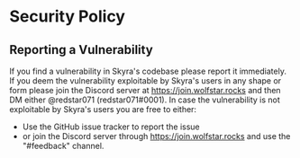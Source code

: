 # Security Policy

## Reporting a Vulnerability

If you find a vulnerability in Skyra's codebase please report it immediately. If you deem the vulnerability exploitable
by Skyra's users in any shape or form please join the Discord server at https://join.wolfstar.rocks and then DM either
@redstar071 (redstar071#0001). In case the vulnerability is not exploitable by Skyra's users you are free
to either:

- Use the GitHub issue tracker to report the issue
- or join the Discord server through https://join.wolfstar.rocks and use the "#feedback" channel.
